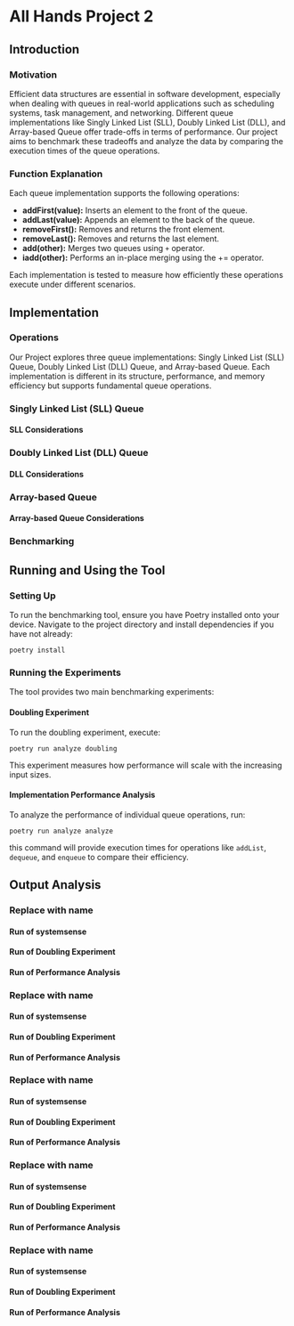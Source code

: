 # All Hands Project 2

## Introduction

### Motivation

Efficient data structures are essential in software development, especially when dealing with queues in real-world applications such as scheduling systems, task management, and networking. Different queue implementations like Singly Linked List (SLL), Doubly Linked List (DLL), and Array-based Queue offer trade-offs in terms of performance. Our project aims to benchmark these tradeoffs and analyze the data by comparing the execution times of the queue operations.

### Function Explanation

Each queue implementation supports the following operations:

* **addFirst(value):** Inserts an element to the front of the queue.
* **addLast(value):** Appends an element to the back of the queue.
* **removeFirst():** Removes and returns the front element.
* **removeLast():** Removes and returns the last element.
* **add(other):** Merges two queues using `+` operator.
* **iadd(other):** Performs an in-place merging using the += operator.

Each implementation is tested to measure how efficiently these operations execute under different scenarios.

## Implementation

### Operations

Our Project explores three queue implementations: Singly Linked List (SLL) Queue, Doubly Linked List (DLL) Queue, and Array-based Queue. Each implementation is different in its structure, performance, and memory efficiency but supports fundamental queue operations.

### Singly Linked List (SLL) Queue

#### SLL Considerations

### Doubly Linked List (DLL) Queue

#### DLL Considerations

### Array-based Queue

#### Array-based Queue Considerations

### Benchmarking

## Running and Using the Tool

### Setting Up

To run the benchmarking tool, ensure you have Poetry installed onto your device. Navigate to the project directory and install dependencies if you have not already:

`poetry install`

### Running the Experiments

The tool provides two main benchmarking experiments:

#### Doubling Experiment

To run the doubling experiment, execute:

`poetry run analyze doubling`

This experiment measures how performance will scale with the increasing input sizes.

#### Implementation Performance Analysis

To analyze the performance of individual queue operations, run:

`poetry run analyze analyze`

this command will provide execution times for operations like `addList`, `dequeue`, and `enqueue` to compare their efficiency.

## Output Analysis

### Replace with name

#### Run of systemsense

#### Run of Doubling Experiment

#### Run of Performance Analysis



### Replace with name

#### Run of systemsense

#### Run of Doubling Experiment

#### Run of Performance Analysis



### Replace with name

#### Run of systemsense

#### Run of Doubling Experiment

#### Run of Performance Analysis



### Replace with name

#### Run of systemsense

#### Run of Doubling Experiment

#### Run of Performance Analysis



### Replace with name

#### Run of systemsense

#### Run of Doubling Experiment

#### Run of Performance Analysis